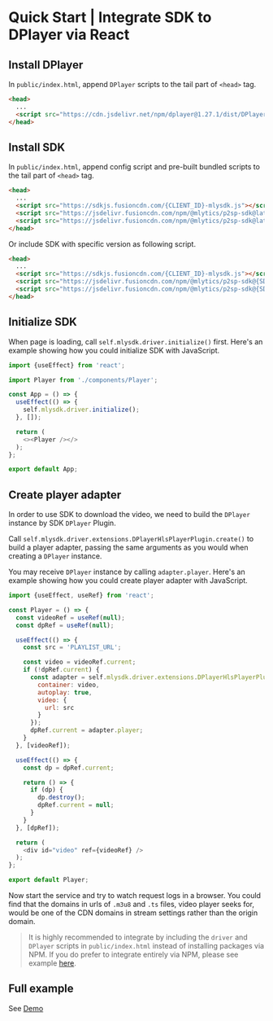 # Quick Start | Integrate SDK to DPlayer via React

## Install DPlayer

In `public/index.html`, append `DPlayer` scripts to the tail part of `<head>` tag.

```html
<head>
  ...
  <script src="https://cdn.jsdelivr.net/npm/dplayer@1.27.1/dist/DPlayer.min.js"></script>
</head>
```

## Install SDK

In `public/index.html`, append config script and pre-built bundled scripts to the tail part of `<head>` tag.

```html
<head>
  ...
  <script src="https://sdkjs.fusioncdn.com/{CLIENT_ID}-mlysdk.js"></script>
  <script src="https://jsdelivr.fusioncdn.com/npm/@mlytics/p2sp-sdk@latest/bundle/driver.min.js"></script>
  <script src="https://jsdelivr.fusioncdn.com/npm/@mlytics/p2sp-sdk@latest/bundle/peripheral/player/dplayer-hls.min.js"></script>
</head>
```
Or include SDK with specific version as following script.
```html
<head>
  ...
  <script src="https://sdkjs.fusioncdn.com/{CLIENT_ID}-mlysdk.js"></script>
  <script src="https://jsdelivr.fusioncdn.com/npm/@mlytics/p2sp-sdk@{SDK_VERSION}/bundle/driver.min.js"></script>
  <script src="https://jsdelivr.fusioncdn.com/npm/@mlytics/p2sp-sdk@{SDK_VERSION}/bundle/peripheral/player/dplayer-hls.min.js"></script>
</head>
```

## Initialize SDK

When page is loading, call `self.mlysdk.driver.initialize()` first. Here's an example showing how you could initialize SDK with JavaScript.

```javascript
import {useEffect} from 'react';

import Player from './components/Player';

const App = () => {
  useEffect(() => {
    self.mlysdk.driver.initialize();
  }, []);

  return (
    <><Player /></>
  );
};

export default App;
```

## Create player adapter

In order to use SDK to download the video, we need to build the `DPlayer` instance by SDK `DPlayer` Plugin.

Call `self.mlysdk.driver.extensions.DPlayerHlsPlayerPlugin.create()` to build a player adapter, passing the same arguments as you would when creating a `DPlayer` instance.

You may receive `DPlayer` instance by calling `adapter.player`. Here's an example showing how you could create player adapter with JavaScript.

```javascript
import {useEffect, useRef} from 'react';

const Player = () => {
  const videoRef = useRef(null);
  const dpRef = useRef(null);

  useEffect(() => {
    const src = 'PLAYLIST_URL';

    const video = videoRef.current;
    if (!dpRef.current) {
      const adapter = self.mlysdk.driver.extensions.DPlayerHlsPlayerPlugin.create({
        container: video,
        autoplay: true,
        video: {
          url: src
        }
      });
      dpRef.current = adapter.player;
    }
  }, [videoRef]);

  useEffect(() => {
    const dp = dpRef.current;

    return () => {
      if (dp) {
        dp.destroy();
        dpRef.current = null;
      }
    }
  }, [dpRef]);

  return (
    <div id="video" ref={videoRef} />
  );
};

export default Player;
```

Now start the service and try to watch request logs in a browser. You could find that the domains in urls of `.m3u8` and `.ts` files, video player seeks for, would be one of the CDN domains in stream settings rather than the origin domain.

> It is highly recommended to integrate by including the `driver` and `DPlayer` scripts in `public/index.html` instead of installing packages via NPM. If you do prefer to integrate entirely via NPM, please see example [here](https://github.com/mlytics/mly-stream-sdk-guide/tree/main/Web%20SDK/Player%20Integrations/DPlayer/React/npm).

## Full example

See [Demo](https://github.com/mlytics/mly-stream-sdk-guide/tree/main/Web%20SDK/Player%20Integrations/DPlayer/React/html)
